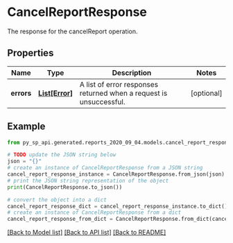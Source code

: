 # CancelReportResponse

The response for the cancelReport operation.

## Properties

Name | Type | Description | Notes
------------ | ------------- | ------------- | -------------
**errors** | [**List[Error]**](Error.md) | A list of error responses returned when a request is unsuccessful. | [optional] 

## Example

```python
from py_sp_api.generated.reports_2020_09_04.models.cancel_report_response import CancelReportResponse

# TODO update the JSON string below
json = "{}"
# create an instance of CancelReportResponse from a JSON string
cancel_report_response_instance = CancelReportResponse.from_json(json)
# print the JSON string representation of the object
print(CancelReportResponse.to_json())

# convert the object into a dict
cancel_report_response_dict = cancel_report_response_instance.to_dict()
# create an instance of CancelReportResponse from a dict
cancel_report_response_from_dict = CancelReportResponse.from_dict(cancel_report_response_dict)
```
[[Back to Model list]](../README.md#documentation-for-models) [[Back to API list]](../README.md#documentation-for-api-endpoints) [[Back to README]](../README.md)


